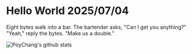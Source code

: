 # Hello World 2025/07/04

Eight bytes walk into a bar.
The bartender asks, "Can I get you anything?"
"Yeah," reply the bytes.
"Make us a double."

![PoyChang's github stats](https://github-readme-stats.vercel.app/api?username=poychang&show_icons=true&theme=dracula)
